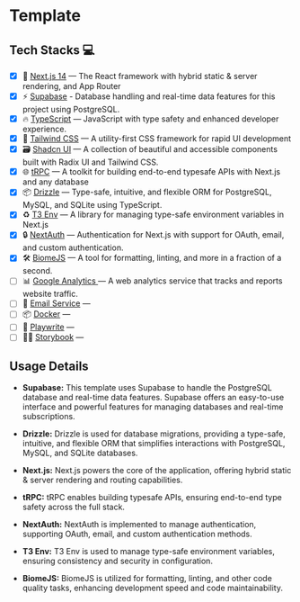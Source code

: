 # Template

## Tech Stacks 💻

- [x] 🚀 [Next.js 14](https://nextjs.org) — The React framework with hybrid static & server rendering, and App Router
- [x] ⚡ [Supabase]() - Database handling and real-time data features for this project using PostgreSQL.
- [x] 🔥 [TypeScript](https://www.typescriptlang.org) — JavaScript with type safety and enhanced developer experience.
- [x] 💅 [Tailwind CSS](https://tailwindcss.com) — A utility-first CSS framework for rapid UI development
- [x] 🗃 [Shadcn UI](https://ui.shadcn.com/) — A collection of beautiful and accessible components built with Radix UI and Tailwind CSS.
- [x] 🌐 [tRPC](https://trpc.io) — A toolkit for building end-to-end typesafe APIs with Next.js and any database
- [x] 📦 [Drizzle](https://orm.drizzle.team) — Type-safe, intuitive, and flexible ORM for PostgreSQL, MySQL, and SQLite using TypeScript.
- [x] ♻️ [T3 Env](https://env.t3.gg/) — A library for managing type-safe environment variables in Next.js
- [x] 🔒 [NextAuth](https://next-auth.js.org/) — Authentication for Next.js with support for OAuth, email, and custom authentication.
- [x] 🛠 [BiomeJS](https://biomejs.dev/) — A tool for formatting, linting, and more in a fraction of a second.
- [ ] 📊 [Google Analytics ](https://analytics.google.com/) — A web analytics service that tracks and reports website traffic.
- [ ] 📨 [Email Service]() —
- [ ] 📦 [Docker]() —
- [ ] 🧪 [Playwrite]() —
- [ ] 👨‍💻 [Storybook]() —

## Usage Details
 - **Supabase:** This template uses Supabase to handle the PostgreSQL database and real-time data features. Supabase offers an easy-to-use interface and powerful features for managing databases and real-time subscriptions.

 - **Drizzle:** Drizzle is used for database migrations, providing a type-safe, intuitive, and flexible ORM that simplifies interactions with PostgreSQL, MySQL, and SQLite databases.

 - **Next.js:** Next.js powers the core of the application, offering hybrid static & server rendering and routing capabilities.

 - **tRPC:** tRPC enables building typesafe APIs, ensuring end-to-end type safety across the full stack.

 - **NextAuth:** NextAuth is implemented to manage authentication, supporting OAuth, email, and custom authentication methods.

 - **T3 Env:** T3 Env is used to manage type-safe environment variables, ensuring consistency and security in configuration.

 - **BiomeJS:** BiomeJS is utilized for formatting, linting, and other code quality tasks, enhancing development speed and code maintainability.
